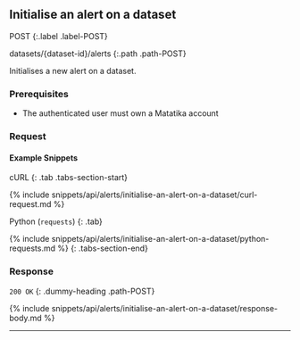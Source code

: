 ## Initialise an alert on a dataset

POST
{:.label .label-POST}

datasets/{dataset-id}/alerts
{:.path .path-POST}

Initialises a new alert on a dataset.

### Prerequisites
- The authenticated user must own a Matatika account

### Request

#### Example Snippets
cURL
{: .tab .tabs-section-start}

{% include snippets/api/alerts/initialise-an-alert-on-a-dataset/curl-request.md %}

Python (`requests`)
{: .tab}

{% include snippets/api/alerts/initialise-an-alert-on-a-dataset/python-requests.md %}
{: .tabs-section-end}

### Response
`200 OK`
{: .dummy-heading .path-POST}

{% include snippets/api/alerts/initialise-an-alert-on-a-dataset/response-body.md %}

---
